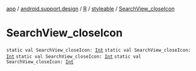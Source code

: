 [app](../../../index.md) / [android.support.design](../../index.md) / [R](../index.md) / [styleable](index.md) / [SearchView_closeIcon](.)

# SearchView_closeIcon

`static val SearchView_closeIcon: `[`Int`](https://kotlinlang.org/api/latest/jvm/stdlib/kotlin/-int/index.html)
`static val SearchView_closeIcon: `[`Int`](https://kotlinlang.org/api/latest/jvm/stdlib/kotlin/-int/index.html)
`static val SearchView_closeIcon: `[`Int`](https://kotlinlang.org/api/latest/jvm/stdlib/kotlin/-int/index.html)
`static val SearchView_closeIcon: `[`Int`](https://kotlinlang.org/api/latest/jvm/stdlib/kotlin/-int/index.html)